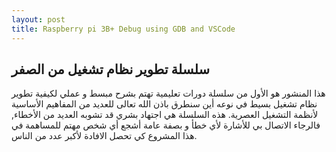 ```yaml
---
layout: post
title: Raspberry pi 3B+ Debug using GDB and VSCode
---
```


## سلسلة تطوير نظام تشغيل من الصفر
هذا المنشور هو الأول من سلسلة دورات تعليمية تهتم بشرح مبسط و عملي لكيفية تطوير نظام تشغيل بسيط في نوعه أين سنطرق باذن الله تعالى للعديد من المفاهيم الأساسية لأنظمة التشغيل العصرية.
هذه السلسلة هي اجتهاد بشري قد تشوبه العديد من الأخطاء, فالرجاء الاتصال بي للأشارة لأي خطأ و بصفة عامة أشجع أي شخص مهتم للمساهمة في هذا المشروع كي تحصل الافادة لأكبر عدد من الناس.

